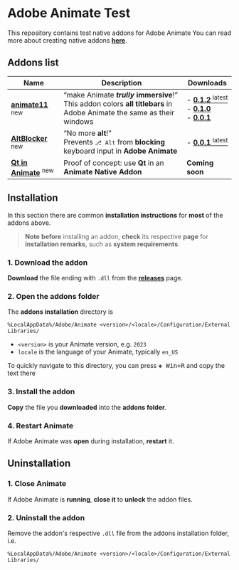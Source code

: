 # Adobe Animate Test
This repository contains test native addons for Adobe Animate
You can read more about creating native addons [**here**](https://github.com/AdobeDocs/developers-animatesdk-docs/blob/master/C-Level_Extensibility/About_extensibility.md).


## Addons list

| Name | Description | Downloads |
| - | - | - |
| [**animate11**](https://github.com/DeMineArchiver/animate-test-addons/blob/master/animate11/README.md) <sup>new</sup> | <q>make Animate ***trully* immersive**!</q><br>This addon colors **all titlebars** in Adobe Animate the same as their windows | - [**0.1.2** <sup>latest</sup>](https://github.com/DeMineArchiver/animate-test-addons/releases/tag/animate11-v0.1.2 "animate11-v0.1.2")<br>- [**0.1.0**](https://github.com/DeMineArchiver/animate-test-addons/releases/tag/animate11-v0.1.0 "animate11-v0.1.0")<br>- [**0.0.1**](https://github.com/DeMineArchiver/animate-test-addons/releases/tag/animate11-v0.0.1 "animate11-v0.0.1") |
| [**AltBlocker**](https://github.com/DeMineArchiver/animate-test-addons/blob/master/altblocker/README.md) <sup>new</sup> | <q>No more **alt**!</q><br>Prevents <kbd>⎇ Alt</kbd> from **blocking** keyboard input in **Adobe Animate** | - [**0.0.1** <sup>latest</sup>](https://github.com/DeMineArchiver/animate-test-addons/releases/tag/altblocker-v0.0.1 "altblocker-v0.0.1")
| [**Qt in Animate**](https://github.com/DeMineArchiver/animate-test-addons/blob/master/qt-in-animate/README.md) <sup>new</sup> | Proof of concept: use **Qt** in an **Animate Native Addon** | **Coming soon** |


## Installation
In this section there are common **installation instructions** for **most** of the addons above.
> **Note** **before** installing an addon, **check** its respective **page** for **installation remarks**, such as **system requirements**.

### 1. Download the addon
**Download** the file ending with `.dll` from the [**releases**](https:// "Releases") page.
### 2. Open the addons folder

The **addons installation** directory is
```
%LocalAppData%/Adobe/Animate <version>/<locale>/Configuration/External Libraries/
```

- `<version>` is your Animate version, e.g. `2023`
- `locale` is the language of your Animate, typically `en_US`

To quickly navigate to this directory, you can press <kbd><kbd>❖ Win</kbd>+<kbd>R</kbd></kbd> and copy the text there

### 3. Install the addon

**Copy** the file you **downloaded** into the **addons folder**.

### 4. Restart Animate

If Adobe Animate was **open** during installation, **restart** it.

## Uninstallation

### 1. Close Animate

If Adobe Animate is **running**, **close it** to **unlock** the addon files.

### 2. Uninstall the addon
Remove the addon's respective `.dll` file from the addons installation folder, i.e.
```
%LocalAppData%/Adobe/Animate <version>/<locale>/Configuration/External Libraries/
```
